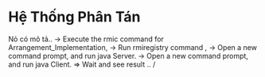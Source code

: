 # Hệ Thống Phân Tán
Nỏ có mô tả..
-> Execute the rmic command for Arrangement_Implementation,
-> Run rmiregistry command ,
-> Open a new command prompt, and run java Server.
-> Open a new command prompt, and run java Client.
=> Wait and see result .. /
